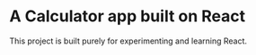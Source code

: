 # A Calculator app built on React

This project is built purely for experimenting and learning React.